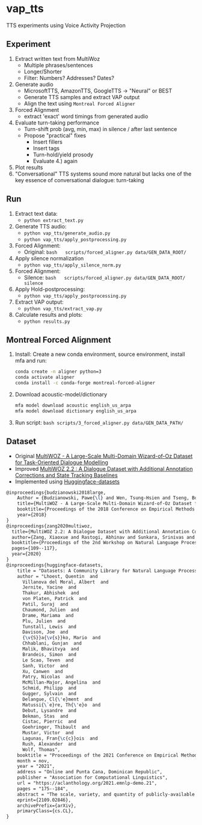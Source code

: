 # vap_tts

TTS experiments using Voice Activity Projection


## Experiment
1. Extract written text from MultiWoz
    - Multiple phrases/sentences
    - Longer/Shorter
    - Filter: Numbers? Addresses? Dates?
2. Generate audio
    * MicrosoftTTS, AmazonTTS, GoogleTTS ->  "Neural" or BEST
    * Generate TTS samples and extract VAP output 
    * Align the text using `Montreal Forced Aligner`
3. Forced Alignment
    - extract 'exact' word timings from generated audio
4. Evaluate turn-taking performance
    - Turn-shift prob (avg, min, max) in silence / after last sentence
    - Propose "practical" fixes
        - Insert fillers
        - Insert <ssml> tags
        - Turn-hold/yield prosody
        - Evaluate 4.) again
5. Plot results
6. "Conversational" TTS systems sound more natural but lacks one of the key essence of 
    conversational dialogue: turn-taking


## Run

1. Extract text data: 
    - `python extract_text.py`
2. Generate TTS audio:
    - `python vap_tts/generate_audio.py`
    - `python vap_tts/apply_postprocessing.py`
3. Forced Alignment:
    - Original: `bash   scripts/forced_aligner.py data/GEN_DATA_ROOT/`
4. Apply silence normalization
    - `python vap_tts/apply_silence_norm.py`
5. Forced Alignment:
    - Silence:  `bash   scripts/forced_aligner.py data/GEN_DATA_ROOT/ silence`
6. Apply Hold-postprocessing:
    - `python vap_tts/apply_postprocessing.py`
7. Extract VAP output:
    - `python vap_tts/extract_vap.py`
8. Calculate results and plots:
    - `python results.py`


## Montreal Forced Alignment

1. Install: Create a new conda environment, source environment, install mfa and run:
    ```bash
    conda create -n aligner python=3
    conda activate aligner
    conda install -c conda-forge montreal-forced-aligner
    ```
2. Download acoustic-model/dictionary
    ```bash
    mfa model download acoustic english_us_arpa
    mfa model download dictionary english_us_arpa
    ```
3. Run script: `bash scripts/3_forced_aligner.py data/GEN_DATA_PATH/`

## Dataset
* Original [MultiWOZ - A Large-Scale Multi-Domain Wizard-of-Oz Dataset for Task-Oriented Dialogue Modelling](https://aclanthology.org/D18-1547.pdf)
* Improved [MultiWOZ 2.2 : A Dialogue Dataset with Additional Annotation Corrections and State Tracking Baselines](https://aclanthology.org/2020.nlp4convai-1.13.pdf)
* Implemented using [Huggingface-datasets](https://github.com/huggingface/datasets)


```latex
@inproceedings{budzianowski2018large,
    Author = {Budzianowski, Pawe{\l} and Wen, Tsung-Hsien and Tseng, Bo-Hsiang  and Casanueva, I{\~n}igo and Ultes Stefan and Ramadan Osman and Ga{\v{s}}i\'c, Milica},
    title={MultiWOZ - A Large-Scale Multi-Domain Wizard-of-Oz Dataset for Task-Oriented Dialogue Modelling},
    booktitle={Proceedings of the 2018 Conference on Empirical Methods in Natural Language Processing (EMNLP)},
    year={2018}
}
@inproceedings{zang2020multiwoz,
  title={MultiWOZ 2.2: A Dialogue Dataset with Additional Annotation Corrections and State Tracking Baselines},
  author={Zang, Xiaoxue and Rastogi, Abhinav and Sunkara, Srinivas and Gupta, Raghav and Zhang, Jianguo and Chen, Jindong},
  booktitle={Proceedings of the 2nd Workshop on Natural Language Processing for Conversational AI, ACL 2020},
  pages={109--117},
  year={2020}
}
@inproceedings{huggingface-datasets,
    title = "Datasets: A Community Library for Natural Language Processing",
    author = "Lhoest, Quentin  and
      Villanova del Moral, Albert  and
      Jernite, Yacine  and
      Thakur, Abhishek  and
      von Platen, Patrick  and
      Patil, Suraj  and
      Chaumond, Julien  and
      Drame, Mariama  and
      Plu, Julien  and
      Tunstall, Lewis  and
      Davison, Joe  and
      {\v{S}}a{\v{s}}ko, Mario  and
      Chhablani, Gunjan  and
      Malik, Bhavitvya  and
      Brandeis, Simon  and
      Le Scao, Teven  and
      Sanh, Victor  and
      Xu, Canwen  and
      Patry, Nicolas  and
      McMillan-Major, Angelina  and
      Schmid, Philipp  and
      Gugger, Sylvain  and
      Delangue, Cl{\'e}ment  and
      Matussi{\`e}re, Th{\'e}o  and
      Debut, Lysandre  and
      Bekman, Stas  and
      Cistac, Pierric  and
      Goehringer, Thibault  and
      Mustar, Victor  and
      Lagunas, Fran{\c{c}}ois  and
      Rush, Alexander  and
      Wolf, Thomas",
    booktitle = "Proceedings of the 2021 Conference on Empirical Methods in Natural Language Processing: System Demonstrations",
    month = nov,
    year = "2021",
    address = "Online and Punta Cana, Dominican Republic",
    publisher = "Association for Computational Linguistics",
    url = "https://aclanthology.org/2021.emnlp-demo.21",
    pages = "175--184",
    abstract = "The scale, variety, and quantity of publicly-available NLP datasets has grown rapidly as researchers propose new tasks, larger models, and novel benchmarks. Datasets is a community library for contemporary NLP designed to support this ecosystem. Datasets aims to standardize end-user interfaces, versioning, and documentation, while providing a lightweight front-end that behaves similarly for small datasets as for internet-scale corpora. The design of the library incorporates a distributed, community-driven approach to adding datasets and documenting usage. After a year of development, the library now includes more than 650 unique datasets, has more than 250 contributors, and has helped support a variety of novel cross-dataset research projects and shared tasks. The library is available at https://github.com/huggingface/datasets.",
    eprint={2109.02846},
    archivePrefix={arXiv},
    primaryClass={cs.CL},
}
```
